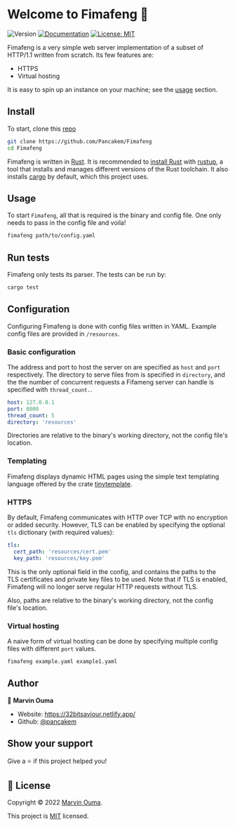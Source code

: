 # Welcome to Fimafeng 👋
![Version](https://img.shields.io/badge/version-0.1.0-blue.svg?cacheSeconds=2592000)
[![Documentation](https://img.shields.io/badge/documentation-yes-brightgreen.svg)](https://github.com/Pancakem/Fimafeng)
[![License: MIT](https://img.shields.io/badge/License-MIT-yellow.svg)](https://github.com/Pancakem/Fimafeng/blob/main/LICENSE)

Fimafeng is a very simple web server implementation of a subset of HTTP/1.1 written from scratch. Its few features are:

- HTTPS
- Virtual hosting

It is easy to spin up an instance on your machine; see the [usage](#usage) section.

## Install

To start, clone this [repo](https://github.com/Pancakem/Fimafeng)

```sh
git clone https://github.com/Pancakem/Fimafeng
cd Fimafeng
```

Fimafeng is written in [Rust](https://rust-lang.org). It is recommended to [install Rust](https://www.rust-lang.org/tools/install) with [rustup](https://rust-lang.github.io/rustup/index.html), a tool that installs and manages different versions of the Rust toolchain. It also installs [cargo](https://doc.rust-lang.org/cargo/index.html) by default, which this project uses.

## Usage
To start `Fimafeng`, all that is required is the binary and config file. One only needs to pass in the config file and voila!

```sh
fimafeng path/to/config.yaml
```

## Run tests

Fimafeng only tests its parser. The tests can be run by:

```sh
cargo test
```

## Configuration
Configuring Fimafeng is done with config files written in YAML. Example config files are provided in `/resources`.

### Basic configuration

The address and port to host the server on are specified as `host` and `port` respectively.
The directory to serve files from is specified in `directory`, and the the number of concurrent requests a Fifameng server can handle is specified with `thread_count.`.

```yaml
host: 127.0.0.1
port: 8000
thread_count: 5
directory: 'resources'
```

Directories are relative to the binary's working directory, not the config file's location.

### Templating

Fimafeng displays dynamic HTML pages using the simple text templating language offered by the crate [tinytemplate](https://crates.io/crates/tinytemplate).


### HTTPS

By default, Fimafeng communicates with HTTP over TCP with no encryption or added security. However, TLS can be enabled by specifying the optional `tls` dictionary (with required values):

```yaml
tls:
  cert_path: 'resources/cert.pem'
  key_path: 'resources/key.pem'
```

This is the only optional field in the config, and contains the paths to the TLS certificates and private key files to be used. Note that if TLS is enabled, Fimafeng will no longer serve regular HTTP requests without TLS.

Also, paths are relative to the binary's working directory, not the config file's location.

### Virtual hosting

A naive form of virtual hosting can be done by specifying multiple config files with different `port` values.

```sh
fimafeng example.yaml example1.yaml
```

## Author

👤 **Marvin Ouma**

* Website: https://32bitsaviour.netlify.app/
* Github: [@pancakem](https://github.com/pancakem)

## Show your support

Give a ⭐️ if this project helped you!


## 📝 License

Copyright © 2022 [Marvin Ouma](https://github.com/pancakem).

This project is [MIT](https://github.com/Pancakem/Fimafeng/blob/main/LICENSE) licensed.
